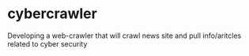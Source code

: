 # cybercrawler
Developing a web-crawler that will crawl news site and pull info/aritcles related to cyber security
